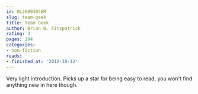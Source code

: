 ```yaml
---
id: OL26093056M
slug: team-geek
title: Team Geek
author: Brian W. Fitzpatrick
rating: 3
pages: 194
categories:
- non-fiction
reads:
- finished_at: '2012-10-12'
---
```

Very light introduction. Picks up a star for being easy to read, you won't find anything new in here though.
